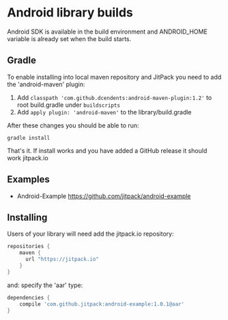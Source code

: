# Android library builds

Android SDK is available in the build environment and ANDROID_HOME variable is already set when the build starts.

## Gradle

To enable installing into local maven repository and JitPack you need to add the 'android-maven' plugin:

 1. Add `classpath 'com.github.dcendents:android-maven-plugin:1.2'` to root build.gradle under `buildscripts`
 2. Add `apply plugin: 'android-maven'` to the library/build.gradle

After these changes you should be able to run:

    gradle install
    
That's it. If install works and you have added a GitHub release it should work jitpack.io

## Examples

- Android-Example https://github.com/jitpack/android-example

## Installing

Users of your library will need add the jitpack.io repository:

```gradle
repositories {
    maven {
      url "https://jitpack.io"
    }
}
```

and: specify the 'aar' type:

```gradle
dependencies {
    compile 'com.github.jitpack:android-example:1.0.1@aar'
}
```

